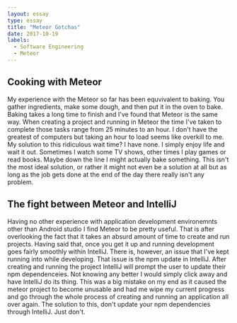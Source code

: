 ```yaml
---
layout: essay
type: essay
title: "Meteor Gotchas"
date: 2017-10-19
labels:
  - Software Engineering
  - Meteor
---
```


## Cooking with Meteor
My experience with the Meteor so far has been equvivalent to baking. You gather ingredients, make some dough, and then put it in the oven to bake. Baking takes a long time to finish and I've found that Meteor is the same way. When creating a project and running in Meteor the time I've taken to complete those tasks range from 25 minutes to an hour. I don't have the greatest of computers but taking an hour to load seems like overkill to me. My solution to this ridiculous wait time? I have none. I simply enjoy life and wait it out. Sometimes I watch some TV shows, other times I play games or read books. Maybe down the line I might actually bake something. This isn't the most ideal solution, or rather it might not even be a solution at all but as long as the job gets done at the end of the day there really isn't any problem.

## The fight between Meteor and IntelliJ
  Having no other experience with application development environemnts other than Android studio I find Meteor to be pretty useful. That is after overlooking the fact that it takes an absurd amount of time to create and run projects. Having said that, once you get it up and running development goes fairly smoothly within IntelliJ. There is, however, an issue that I've kept running into while developing. That issue is the npm update in IntelliJ. After creating and running the project IntelliJ will prompt the user to update their npm dependenceies. Not knowing any better I would simply click away and have IntelliJ do its thing. This was a big mistake on my end as it caused the meteor project to become unusable and had me wipe my current progress and go through the whole process of creating and running an application all over again. The solution to this, don't update your npm dependencies through IntelliJ. Just don't.

